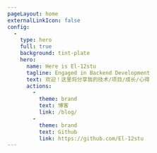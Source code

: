 ```yaml
---
pageLayout: home
externalLinkIcon: false
config:
  -
    type: hero
    full: true
    background: tint-plate
    hero:
      name: Here is El-12stu
      tagline: Engaged in Backend Development
      text: 欢迎！这里将分享我的技术/项目/成长/心得
      actions:
        -
          theme: brand
          text: 博客
          link: /blog/
        -
          theme: brand
          text: Github 
          link: https://github.com/El-12stu
---
```

